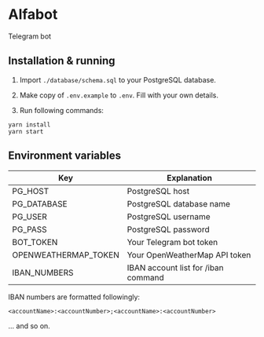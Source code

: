 # Alfabot

Telegram bot

## Installation & running

1. Import `./database/schema.sql` to your PostgreSQL database.

2. Make copy of `.env.example` to `.env`. Fill with your own details.

3. Run following commands:

```
yarn install
yarn start
```

## Environment variables

| Key                  | Explanation                         |
| -------------------- | ----------------------------------- |
| PG_HOST              | PostgreSQL host                     |
| PG_DATABASE          | PostgreSQL database name            |
| PG_USER              | PostgreSQL username                 |
| PG_PASS              | PostgreSQL password                 |
| BOT_TOKEN            | Your Telegram bot token             |
| OPENWEATHERMAP_TOKEN | Your OpenWeatherMap API token       |
| IBAN_NUMBERS         | IBAN account list for /iban command |

IBAN numbers are formatted followingly:

`<accountName>:<accountNumber>;<accountName>:<accountNumber>`

... and so on.
